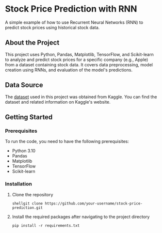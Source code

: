 # Stock Price Prediction with RNN

A simple example of how to use Recurrent Neural Networks (RNN) to predict stock prices using historical stock data.

## About the Project

This project uses Python, Pandas, Matplotlib, TensorFlow, and Scikit-learn to analyze and predict stock prices for a specific company (e.g., Apple) from a dataset containing stock data. It covers data preprocessing, model creation using RNNs, and evaluation of the model's predictions.

## Data Source

The [dataset](https://www.kaggle.com/datasets/camnugent/sandp500) used in this project was obtained from Kaggle. You can find the dataset and related information on Kaggle's website.

## Getting Started

### Prerequisites

To run the code, you need to have the following prerequisites:

- Python 3.10
- Pandas
- Matplotlib
- TensorFlow
- Scikit-learn

### Installation

1. Clone the repository

   ```shellgit clone https://github.com/your-username/stock-price-prediction.git```
2. Install the required packages after navigating to the project directory

   ```pip install -r requirements.txt```
